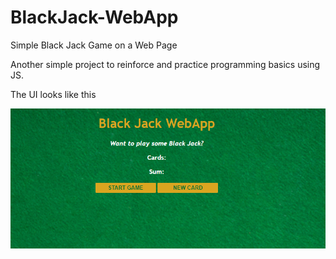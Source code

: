 # BlackJack-WebApp
Simple Black Jack Game on a Web Page

Another simple project to reinforce and practice programming basics using JS. 

The UI looks like this

![alt text](https://github.com/mbasacokile7/BlackJack-WebApp/blob/master/BlackJack-UI.PNG)
